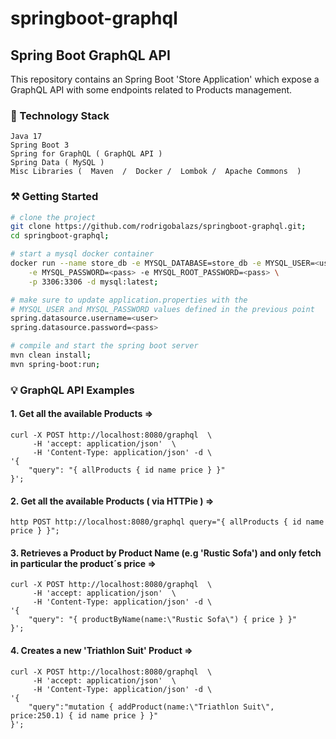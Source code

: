 # springboot-graphql

## Spring Boot GraphQL API
This repository contains an Spring Boot 'Store Application' which expose a GraphQL API with some endpoints related to
Products management.

### 🔧 Technology Stack

```
Java 17
Spring Boot 3
Spring for GraphQL ( GraphQL API )
Spring Data ( MySQL )
Misc Libraries (  Maven  /  Docker /  Lombok /  Apache Commons  )
```

### ⚒️ Getting Started

```bash
# clone the project
git clone https://github.com/rodrigobalazs/springboot-graphql.git;
cd springboot-graphql;

# start a mysql docker container
docker run --name store_db -e MYSQL_DATABASE=store_db -e MYSQL_USER=<user> \
    -e MYSQL_PASSWORD=<pass> -e MYSQL_ROOT_PASSWORD=<pass> \
    -p 3306:3306 -d mysql:latest;

# make sure to update application.properties with the
# MYSQL_USER and MYSQL_PASSWORD values defined in the previous point
spring.datasource.username=<user>
spring.datasource.password=<pass>

# compile and start the spring boot server
mvn clean install;
mvn spring-boot:run;
```

### 💡 GraphQL API Examples

#### 1. Get all the available Products =>
```
curl -X POST http://localhost:8080/graphql  \
     -H 'accept: application/json'  \
     -H 'Content-Type: application/json' -d \
'{
    "query": "{ allProducts { id name price } }"
}';
```

#### 2. Get all the available Products ( via HTTPie ) =>
```
http POST http://localhost:8080/graphql query="{ allProducts { id name price } }";
```

#### 3. Retrieves a Product by Product Name (e.g 'Rustic Sofa') and only fetch in particular the product´s price =>
```
curl -X POST http://localhost:8080/graphql  \
     -H 'accept: application/json'  \
     -H 'Content-Type: application/json' -d \
'{
    "query": "{ productByName(name:\"Rustic Sofa\") { price } }"
}';
```

#### 4. Creates a new 'Triathlon Suit' Product =>
```
curl -X POST http://localhost:8080/graphql  \
     -H 'accept: application/json'  \
     -H 'Content-Type: application/json' -d \
'{
    "query":"mutation { addProduct(name:\"Triathlon Suit\", price:250.1) { id name price } }"
}';
```